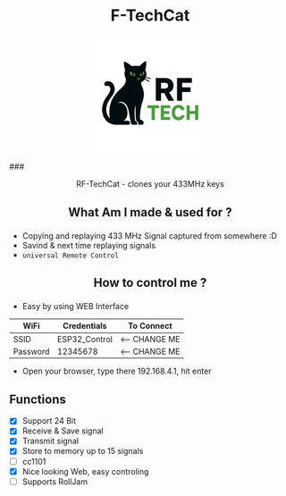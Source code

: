 # <p align="center">F-TechCat</p>

<p align="center">
  <img src="images/RF-TechCat.png" alt="Logo" width="200"/>
</p>
### <p align="center">RF-TechCat - clones your 433MHz keys</p>

## <p align="center">What Am I made & used for ?</p>

- Copying and replaying 433 MHz Signal captured from somewhere :D
- Savind & next time replaying signals
- ```universal Remote Control```

## <p align="center">How to control me ?</p>

- Easy by using WEB Interface

| WiFi           | Credentials    | To Connect     |
|----------------|----------------|----------------|
| SSID           | ESP32_Control  | <-- CHANGE ME  |
| Password       | 12345678       | <-- CHANGE ME  |

- Open your browser, type there 192.168.4.1, hit enter

## Functions
  - [x] Support 24 Bit
  - [x] Receive & Save signal
  - [x] Transmit signal
  - [x] Store to memory up to 15 signals
  - [ ] cc1101
  - [x] Nice looking Web, easy controling
  - [ ] Supports RollJam
